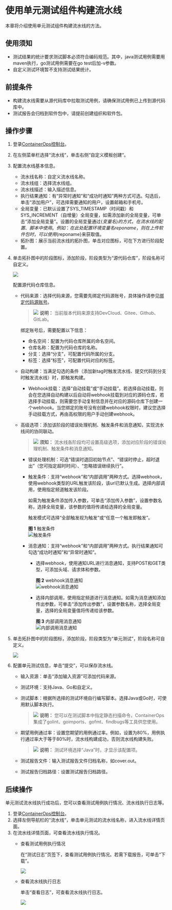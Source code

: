 # 使用单元测试组件构建流水线<a name="ops_01_0024"></a>

本章将介绍使用单元测试组件构建流水线的方法。

## 使用须知<a name="section16334181761117"></a>

-   测试结果的统计要求测试脚本必须符合编码规范。其中，java测试用例需要用maven执行，go测试用例需要在go test后加-v参数。
-   自定义测试环境暂不支持测试结果统计。

## 前提条件<a name="section1787816379308"></a>

-   构建流水线需要从源代码库中拉取测试用例，请确保测试用例已上传到源代码库中。
-   测试报告会归档到软件包中，请提前创建组织和软件包。

## 操作步骤<a name="section1938117542552"></a>

1.  登录[ContainerOps控制台](https://console.huaweicloud.com/swr/containerops/)。
2.  在左侧菜单栏选择“流水线“，单击右侧“自定义模板创建“。
3.  配置流水线基本信息。
    -   流水线名称：自定义流水线名称。
    -   流水线组：选择流水线组。
    -   流水线描述：输入描述信息。
    -   执行结果通知：有“异常时通知”和“成功时通知”两种方式可选。勾选后，单击“添加用户”，可选择需要通知的用户，设置邮箱和手机号。
    -   全局变量：已默认设置了SYS\_TIMESTAMP（时间戳）和SYS\_INCREMENT（自增量）全局变量，如需添加新的全局变量，可单击“添加全局变量”。设置的全局变量通过$\{变量名\}的方式，在流水线的配置、脚本中使用。例如：在此处配置环境变量名reponame，则在上传软件包时，可以使用$\{reponame\}来获取值。
    -   拓扑图：展示当前流水线的拓扑图，单击对应图标，可在下方进行阶段配置。


1.  单击拓扑图中的阶段图标，添加阶段，阶段类型为“源代码仓库”，阶段名称可自定义。

    ![](figures/istio1.png)

    配置源代码仓库信息。

    -   代码来源：选择代码来源，您需要先绑定代码源账号，具体操作请参见[绑定代码源账号](绑定代码源账号.md)。

        >![](public_sys-resources/icon-note.gif) **说明：** 
        >当前版本代码来源支持DevCloud、Gitee、Github、GitLab。

        绑定账号后，需要配置以下信息：

        -   命名空间：配置为代码仓库所属的命名空间。
        -   仓库名称：配置为代码仓库的名称。
        -   分支：选择“分支”，可配置代码所属的分支。
        -   标签：选择“标签”，可配置代码对应的标签。

    -   自动构建：当满足勾选的条件（添加新tag时触发流水线、提交代码到分支时触发流水线）时，即触发构建。
        -   Webhook挂载：选择“自动挂载”或“手动挂载”。若选择自动挂载，则会在您选择自动构建以后自动将webhook挂载到对应的源码仓库，若选择手动挂载，则需要您手动复制信息并在对应的源码仓库下创建一个webhook。当您绑定的账号没有创建webhook权限时，建议您选择手动挂载方式，再由高权限的用户手动创建webhook。

    -   高级选项：添加该阶段的错误处理机制、触发条件和消息通知，实现流水线间的协同联动。

        >![](public_sys-resources/icon-notice.gif) **须知：** 
        >流水线各阶段均可设置高级选项，添加对应阶段的错误处理机制、触发条件和消息通知。

        -   错误处理机制：可选“错误时退回初始节点”、“错误时停止，超时退出”（您可指定超时时间）、“忽略错误继续执行”。
        -   触发条件：支持“webhook”和“内部调用”两种方式。选择webhook，使用webhook类型的URL触发该阶段，该url已默认生成。选择内部调用，使用指定频道触发该阶段。

            如需为触发条件添加传入参数，可单击“添加传入参数”，设置参数名称，选择全局变量，该参数的值将传递给选择的全局变量。

            触发模式可选择“全部触发视为触发”或“任意一个触发即触发”。

            **图 1**  触发条件<a name="ops_01_0020_ops_01_0003_fig1196720504441"></a>  
            ![](figures/触发条件.png "触发条件")

        -   消息通知：支持“webhook”和“内部调用”两种方式。执行结果通知可勾选“成功时通知”和“异常时通知”。
            -   选择webhook，使用通知URL进行消息通知，支持POST和GET类型，可添加头域、请求体和参数。

                **图 2**  webhook消息通知<a name="ops_01_0020_ops_01_0003_fig2354244154614"></a>  
                ![](figures/webhook消息通知.png "webhook消息通知")

            -   选择内部调用，使用指定频道进行消息通知。如需为消息通知添加传出参数，可单击“添加传出参数”，设置参数名称，选择全局变量，选择的全局变量值将传递给该参数。

                **图 3**  内部调用消息通知<a name="ops_01_0020_ops_01_0003_fig468611316484"></a>  
                ![](figures/内部调用消息通知.png "内部调用消息通知")



2.  单击拓扑图中的阶段图标，添加阶段，阶段类型为“单元测试”，阶段名称可自定义。

    ![](figures/zh-cn_image_0231542585.png)

3.  配置单元测试信息，单击“提交”，可以保存流水线。
    -   输入资源：单击“添加输入资源”可添加代码来源。
    -   测试环境：支持Java、Go和自定义。
    -   测试脚本：根据所选择的测试环境自行编写脚本。选择Java或Go时，可使用默认脚本执行。

        >![](public_sys-resources/icon-note.gif) **说明：** 
        >您可以在测试脚本中指定静态扫描命令，ContainerOps集成了golint、goimports、gofmt、findbugs等工具供您使用。

    -   期望用例通过率：设置您期望的用例通过率。例如，设置为80%，用例执行通过率大于等于80%时，流水线构建成功，否则流水线构建失败。

        >![](public_sys-resources/icon-note.gif) **说明：** 
        >测试环境选择“Java”时，才显示该配置项。

    -   测试报告文件：输入测试报告文件归档名称，如cover.out。
    -   测试报告归档路径：设置测试报告归档路径。


## 后续操作<a name="section2795183720459"></a>

单元测试流水线执行成功后，您可以查看测试用例执行情况、流水线执行日志等。

1.  登录[ContainerOps控制台](https://console.huaweicloud.com/swr/containerops/)。
2.  选择左侧导航栏的“流水线“，单击单元测试的流水线名称，进入流水线详情页面。
3.  在流水线详情页面，可查看流水线执行情况。
    -   查看测试用例执行情况

        在“测试日志”页签下，查看测试用例执行情况。若需下载报告，可单击“下载”。

        ![](figures/单元测试-下载测试报告.png)

    -   查看流水线执行日志

        单击“查看日志”，可查看流水线执行日志。

        ![](figures/单元测试-查看日志.png)



